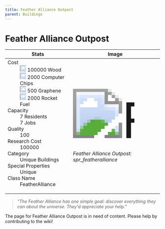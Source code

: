 ```yaml
---
title: Feather Alliance Outpost
parent: Buildings
---
```

# Feather Alliance Outpost

[//]: # (Pre-generated content)
<table><thead><tr><th>Stats</th><th>Image</th></tr></thead><tbody><tr><td><dl><dt>Cost</dt><dd><div class="resource-icon"><img style="object-position: -637px -751px;" src="https://tfe2-wiki.github.io/assets/sprites.png"></div> 100000 Wood<br><div class="resource-icon"><img style="object-position: -526px -523px;" src="https://tfe2-wiki.github.io/assets/sprites.png"></div> 2000 Computer Chips<br><div class="resource-icon"><img style="object-position: -1009px -547px;" src="https://tfe2-wiki.github.io/assets/sprites.png"></div> 500 Graphene<br><div class="resource-icon"><img style="object-position: -637px -723px;" src="https://tfe2-wiki.github.io/assets/sprites.png"></div> 2000 Rocket Fuel</dd><dt>Capacity</dt><dd>7 Residents<br>7 Jobs</dd><dt>Quality</dt><dd>100</dd><dt>Research Cost</dt><dd>100000</dd><dt>Category</dt><dd>Unique Buildings</dd><dt>Special Properties</dt><dd>Unique</dd><dt>Class Name</dt><dd>FeatherAlliance</dd></dl></td><td><style>.building-image {width: 200px;height: 200px;overflow: hidden;position: relative;}.building-image img {image-rendering: pixelated;object-fit: none;transform: scale(10);transform-origin: left top;position: absolute;left: 0;top: 0;}.resource-image {width: 200px;height: 200px;overflow: hidden;position: relative;}.resource-image img {image-rendering: pixelated;object-fit: none;transform: scale(20);transform-origin: left top;position: absolute;left: 0;top: 0;}.building-icon {width: 20px;height: 20px;overflow: hidden;position: relative;display: inline-block;}.building-icon img {image-rendering: pixelated;object-fit: none;transform: scale(1);transform-origin: left top;position: absolute;left: 0;top: 0;}.resource-icon {width: 20px;height: 20px;overflow: hidden;position: relative;display: inline-block;}.resource-icon img {image-rendering: pixelated;object-fit: none;transform: scale(2);transform-origin: left top;position: absolute;left: 0;top: 0;}</style><div class="building-image"><img style="object-position: -726px -811px;" src="https://tfe2-wiki.github.io/assets/sprites.png" alt="Feather Alliance Outpost Back"><img style="object-position: -704px -811px;" src="https://tfe2-wiki.github.io/assets/sprites.png" alt="Feather Alliance Outpost"></div><i>Feather Alliance Outpost: spr_featheralliance</i></td></tr></tbody></table><blockquote><i>"The Feather Alliance has one simple goal: discover everything they can about the universe. They'd appreciate your help."</i></blockquote>

The page for Feather Alliance Outpost is in need of content. Please help by contributing to the wiki!
